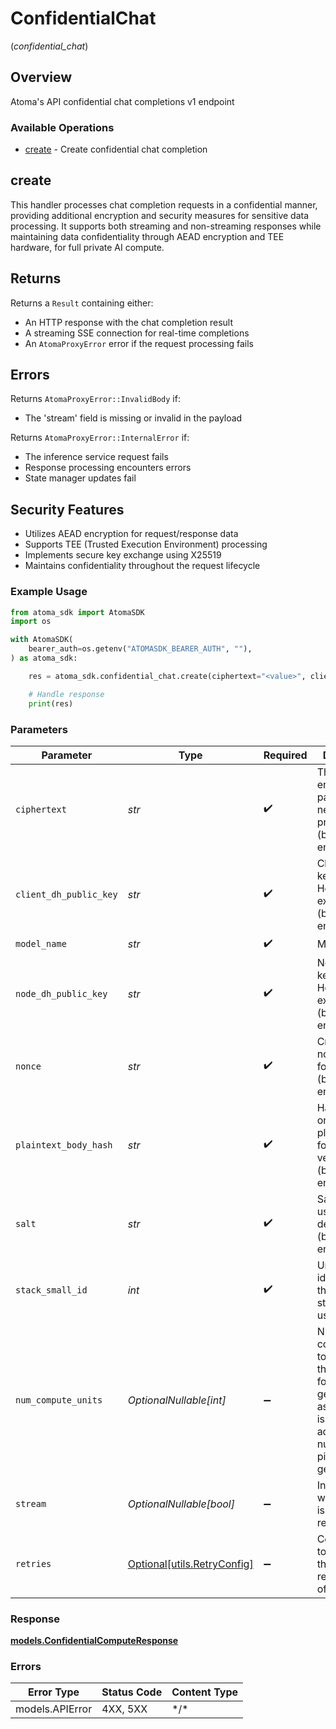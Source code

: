 # ConfidentialChat
(*confidential_chat*)

## Overview

Atoma's API confidential chat completions v1 endpoint

### Available Operations

* [create](#create) - Create confidential chat completion

## create

This handler processes chat completion requests in a confidential manner, providing additional
encryption and security measures for sensitive data processing. It supports both streaming and
non-streaming responses while maintaining data confidentiality through AEAD encryption and TEE hardware,
for full private AI compute.

## Returns

Returns a `Result` containing either:
* An HTTP response with the chat completion result
* A streaming SSE connection for real-time completions
* An `AtomaProxyError` error if the request processing fails

## Errors

Returns `AtomaProxyError::InvalidBody` if:
* The 'stream' field is missing or invalid in the payload

Returns `AtomaProxyError::InternalError` if:
* The inference service request fails
* Response processing encounters errors
* State manager updates fail

## Security Features

* Utilizes AEAD encryption for request/response data
* Supports TEE (Trusted Execution Environment) processing
* Implements secure key exchange using X25519
* Maintains confidentiality throughout the request lifecycle

### Example Usage

```python
from atoma_sdk import AtomaSDK
import os

with AtomaSDK(
    bearer_auth=os.getenv("ATOMASDK_BEARER_AUTH", ""),
) as atoma_sdk:

    res = atoma_sdk.confidential_chat.create(ciphertext="<value>", client_dh_public_key="<value>", model_name="<value>", node_dh_public_key="<value>", nonce="<value>", plaintext_body_hash="<value>", salt="<value>", stack_small_id=486589)

    # Handle response
    print(res)

```

### Parameters

| Parameter                                                                                                                                       | Type                                                                                                                                            | Required                                                                                                                                        | Description                                                                                                                                     |
| ----------------------------------------------------------------------------------------------------------------------------------------------- | ----------------------------------------------------------------------------------------------------------------------------------------------- | ----------------------------------------------------------------------------------------------------------------------------------------------- | ----------------------------------------------------------------------------------------------------------------------------------------------- |
| `ciphertext`                                                                                                                                    | *str*                                                                                                                                           | :heavy_check_mark:                                                                                                                              | The encrypted payload that needs to be processed (base64 encoded)                                                                               |
| `client_dh_public_key`                                                                                                                          | *str*                                                                                                                                           | :heavy_check_mark:                                                                                                                              | Client's public key for Diffie-Hellman key exchange (base64 encoded)                                                                            |
| `model_name`                                                                                                                                    | *str*                                                                                                                                           | :heavy_check_mark:                                                                                                                              | Model name                                                                                                                                      |
| `node_dh_public_key`                                                                                                                            | *str*                                                                                                                                           | :heavy_check_mark:                                                                                                                              | Node's public key for Diffie-Hellman key exchange (base64 encoded)                                                                              |
| `nonce`                                                                                                                                         | *str*                                                                                                                                           | :heavy_check_mark:                                                                                                                              | Cryptographic nonce used for encryption (base64 encoded)                                                                                        |
| `plaintext_body_hash`                                                                                                                           | *str*                                                                                                                                           | :heavy_check_mark:                                                                                                                              | Hash of the original plaintext body for integrity verification (base64 encoded)                                                                 |
| `salt`                                                                                                                                          | *str*                                                                                                                                           | :heavy_check_mark:                                                                                                                              | Salt value used in key derivation (base64 encoded)                                                                                              |
| `stack_small_id`                                                                                                                                | *int*                                                                                                                                           | :heavy_check_mark:                                                                                                                              | Unique identifier for the small stack being used                                                                                                |
| `num_compute_units`                                                                                                                             | *OptionalNullable[int]*                                                                                                                         | :heavy_minus_sign:                                                                                                                              | Number of compute units to be used for the request, for image generations,<br/>as this value is known in advance (the number of pixels to generate) |
| `stream`                                                                                                                                        | *OptionalNullable[bool]*                                                                                                                        | :heavy_minus_sign:                                                                                                                              | Indicates whether this is a streaming request                                                                                                   |
| `retries`                                                                                                                                       | [Optional[utils.RetryConfig]](../../models/utils/retryconfig.md)                                                                                | :heavy_minus_sign:                                                                                                                              | Configuration to override the default retry behavior of the client.                                                                             |

### Response

**[models.ConfidentialComputeResponse](../../models/confidentialcomputeresponse.md)**

### Errors

| Error Type      | Status Code     | Content Type    |
| --------------- | --------------- | --------------- |
| models.APIError | 4XX, 5XX        | \*/\*           |